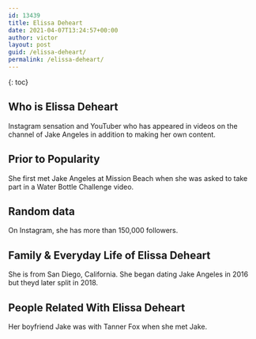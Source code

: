 ```yaml
---
id: 13439
title: Elissa Deheart
date: 2021-04-07T13:24:57+00:00
author: victor
layout: post
guid: /elissa-deheart/
permalink: /elissa-deheart/
---
```



{: toc}


## Who is Elissa Deheart



Instagram sensation and YouTuber who has appeared in videos on the channel of Jake Angeles in addition to making her own content. 

                
                
                
## Prior to Popularity



She first met Jake Angeles at Mission Beach when she was asked to take part in a Water Bottle Challenge video.

                
                
                
## Random data



On Instagram, she has more than 150,000 followers.

                
                
                
## Family & Everyday Life of Elissa Deheart



She is from San Diego, California. She began dating Jake Angeles in 2016 but theyd later split in 2018.

                
                
                
## People Related With Elissa Deheart



Her boyfriend Jake was with Tanner Fox when she met Jake.

                
              
            
          
          
          